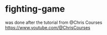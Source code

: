 # fighting-game
was done after the tutorial from  @Chris Courses
https://www.youtube.com/@ChrisCourses

